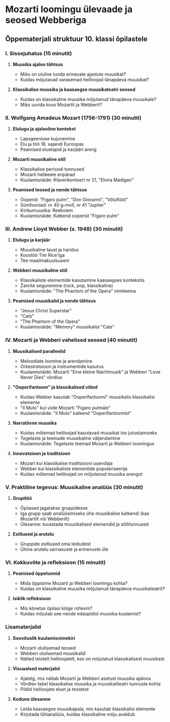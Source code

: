 # Mozarti loomingu ülevaade ja seosed Webberiga
## Õppematerjali struktuur 10. klassi õpilastele

### I. Sissejuhatus (15 minutit)
1. **Muusika ajaloo tähtsus**
   - Miks on oluline tunda erinevate ajastute muusikat?
   - Kuidas mõjutavad varasemad heliloojad tänapäeva muusikat?

2. **Klassikalise muusika ja kaasaegse muusikateatri seosed**
   - Kuidas on klassikaline muusika mõjutanud tänapäeva muusikale?
   - Miks uurida koos Mozartit ja Webberit?

### II. Wolfgang Amadeus Mozart (1756-1791) (30 minutit)
1. **Elulugu ja ajalooline kontekst**
   - Lapsgeeniuse kujunemine
   - Elu ja töö 18. sajandi Euroopas
   - Peamised eluetapid ja karjääri areng

2. **Mozarti muusikaline stiil**
   - Klassikalise perioodi tunnused
   - Mozarti helikeele eripärad
   - Kuulamisnäide: Klaverikontsert nr 21, "Elvira Madigan"

3. **Peamised teosed ja nende tähtsus**
   - Ooperid: "Figaro pulm", "Don Giovanni", "Võluflööt"
   - Sümfooniad: nr 40 g-moll, nr 41 "Jupiter"
   - Kirikumuusika: Reekviem
   - Kuulamisnäide: Katkend ooperist "Figaro pulm"

### III. Andrew Lloyd Webber (s. 1948) (30 minutit)
1. **Elulugu ja karjäär**
   - Muusikaline taust ja haridus
   - Koostöö Tim Rice'iga
   - Tee maailmakuulsuseni

2. **Webberi muusikaline stiil**
   - Klassikaliste elementide kasutamine kaasaegses kontekstis
   - Žanrite segunemine (rock, pop, klassikaline)
   - Kuulamisnäide: "The Phantom of the Opera" nimiteema

3. **Peamised muusikalid ja nende tähtsus**
   - "Jesus Christ Superstar"
   - "Cats"
   - "The Phantom of the Opera"
   - Kuulamisnäide: "Memory" muusikalist "Cats"

### IV. Mozarti ja Webberi vahelised seosed (40 minutit)
1. **Muusikalised paralleelid**
   - Meloodiate loomine ja arendamine
   - Orkestratsioon ja instrumentide kasutus
   - Kuulamisnäide: Mozarti "Eine kleine Nachtmusik" ja Webberi "Love Never Dies" võrdlus

2. **"Ooperifantoom" ja klassikalised viited**
   - Kuidas Webber kasutab "Ooperifantoomi" muusikalis klassikalisi elemente
   - "Il Muto" kui viide Mozarti "Figaro pulmale"
   - Kuulamisnäide: "Il Muto" katkend "Ooperifantoomist"

3. **Narratiivne muusika**
   - Kuidas mõlemad heliloojad kasutavad muusikat loo jutustamiseks
   - Tegelaste ja teemade muusikaline väljendamine
   - Kuulamisnäide: Tegelaste teemad Mozarti ja Webberi loomingus

4. **Innovatsioon ja traditsioon**
   - Mozart kui klassikalise traditsiooni uuendaja
   - Webber kui klassikaliste elementide populariseerija
   - Kuidas mõlemad heliloojad on mõjutanud muusika arengut

### V. Praktiline tegevus: Muusikaline analüüs (30 minutit)
1. **Grupitöö**
   - Õpilased jagatakse gruppidesse
   - Iga grupp saab analüüsimiseks ühe muusikalise katkendi (kas Mozartilt või Webberilt)
   - Ülesanne: tuvastada muusikalised elemendid ja stiilitunnused

2. **Esitlused ja arutelu**
   - Gruppide esitlused oma leidudest
   - Ühine arutelu sarnasuste ja erinevuste üle

### VI. Kokkuvõte ja refleksioon (15 minutit)
1. **Peamised õppetunnid**
   - Mida õppisime Mozarti ja Webberi loomingu kohta?
   - Kuidas on klassikaline muusika mõjutanud tänapäeva muusikateatrit?

2. **Isiklik refleksioon**
   - Mis kõnetas õpilasi kõige rohkem?
   - Kuidas mõjutab see nende edaspidist muusika kuulamist?

### Lisamaterjalid
1. **Soovituslik kuulamisnimekiri**
   - Mozarti olulisemad teosed
   - Webberi olulisemad muusikalid
   - Näited teistelt heliloojatelt, kes on mõjutatud klassikalisest muusikast

2. **Visuaalsed materjalid**
   - Ajatelg, mis näitab Mozarti ja Webberi asetust muusika ajaloos
   - Võrdlev tabel klassikalise muusika ja muusikaliteatri tunnuste kohta
   - Pildid heliloojate elust ja teostest

3. **Kodune ülesanne**
   - Leida kaasaegne muusikapala, mis kasutab klassikalisi elemente
   - Kirjutada lühianalüüs, kuidas klassikaline mõju avaldub
